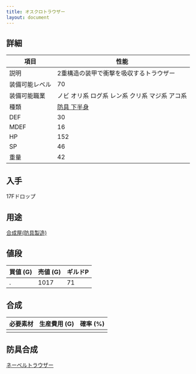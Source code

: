 ```yaml
---
title: オスクロトラウザー
layout: document
---
```

## 詳細

|項目|性能|
|---|---|
|説明|2重構造の装甲で衝撃を吸収するトラウザー|
|装備可能レベル|70|
|装備可能職業|ノビ オリ系 ログ系 レン系 クリ系 マジ系 アコ系|
|種類|[防具 下半身](防具(下半身))|
|DEF|30|
|MDEF|16|
|HP|152|
|SP|46|
|重量|42|

## 入手

17Fドロップ

## 用途

[合成屋(防具製造)](合成屋(防具製造))

## 値段

|買値 (G)|売値 (G)|ギルドP|
|---|---|---|
|.|1017|71|

## 合成

|必要素材|生産費用 (G)|確率 (%)|
|---|---|---|
||||

## 防具合成

[ネーベルトラウザー](ネーベルトラウザー)
